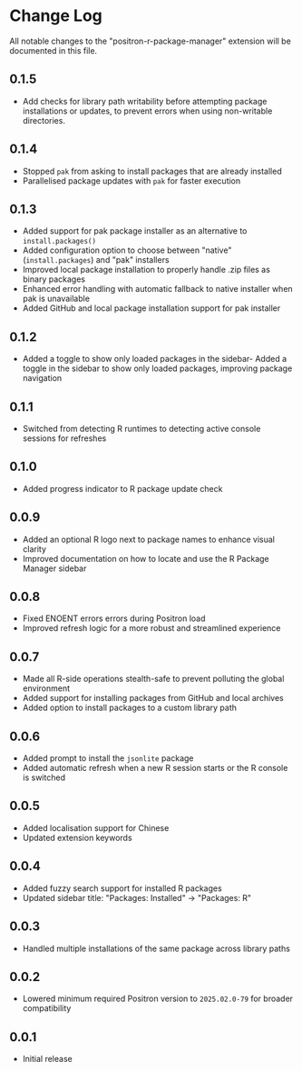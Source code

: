 # Change Log

All notable changes to the "positron-r-package-manager" extension will be documented in this file.

## 0.1.5
- Add checks for library path writability before attempting package installations or updates, 
  to prevent errors when using non-writable directories.

## 0.1.4
- Stopped `pak` from asking to install packages that are already installed
- Parallelised package updates with `pak` for faster execution

## 0.1.3

- Added support for pak package installer as an alternative to `install.packages()`
- Added configuration option to choose between "native" (`install.packages`) and "pak" installers
- Improved local package installation to properly handle .zip files as binary packages
- Enhanced error handling with automatic fallback to native installer when pak is unavailable
- Added GitHub and local package installation support for pak installer

## 0.1.2

- Added a toggle to show only loaded packages in the sidebar- Added a toggle in the sidebar to show only loaded packages, improving package navigation

## 0.1.1

- Switched from detecting R runtimes to detecting active console sessions for refreshes

## 0.1.0

- Added progress indicator to R package update check

## 0.0.9

- Added an optional R logo next to package names to enhance visual clarity
- Improved documentation on how to locate and use the R Package Manager sidebar

## 0.0.8

- Fixed ENOENT errors errors during Positron load
- Improved refresh logic for a more robust and streamlined experience

## 0.0.7

- Made all R-side operations stealth-safe to prevent polluting the global environment
- Added support for installing packages from GitHub and local archives
- Added option to install packages to a custom library path

## 0.0.6

- Added prompt to install the `jsonlite` package
- Added automatic refresh when a new R session starts or the R console is switched

## 0.0.5

- Added localisation support for Chinese
- Updated extension keywords

## 0.0.4

- Added fuzzy search support for installed R packages
- Updated sidebar title: "Packages: Installed" → "Packages: R"

## 0.0.3

- Handled multiple installations of the same package across library paths

## 0.0.2

- Lowered minimum required Positron version to `2025.02.0-79` for broader compatibility

## 0.0.1

- Initial release
